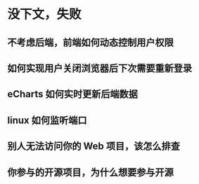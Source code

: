 # 没下文，失败

## 不考虑后端，前端如何动态控制用户权限

## 如何实现用户关闭浏览器后下次需要重新登录

## eCharts 如何实时更新后端数据

## linux 如何监听端口

## 别人无法访问你的 Web 项目，该怎么排查

## 你参与的开源项目，为什么想要参与开源
